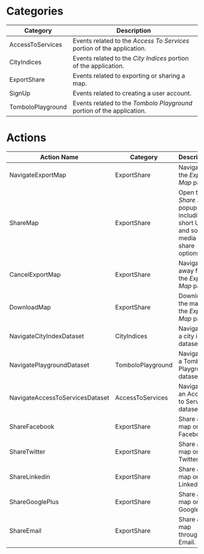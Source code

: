 
# Categories

| Category | Description |
|--|--|
| AccessToServices | Events related to the *Access To Services* portion of the application. |
| CityIndices | Events related to the *City Indices* portion of the application. |
| ExportShare | Events related to exporting or sharing a map. |
| SignUp | Events related to creating a user account. |
| TomboloPlayground | Events related to the *Tombolo Playground* portion of the application. |

# Actions

| Action Name | Category | Description |
|--|--|--|
| NavigateExportMap | ExportShare | Navigate to the *Export Map* page. |
| ShareMap | ExportShare | Open the *Share Map* popup including a short URL and social media share options.
| CancelExportMap | ExportShare | Navigate away from the *Export Map* page.
| DownloadMap | ExportShare | Download the map on the *Export Map* page. 
| NavigateCityIndexDataset | CityIndices | Navigate to a city index dataset.
| NavigatePlaygroundDataset | TomboloPlayground | Navigate to a Tombolo Playground dataset.
| NavigateAccessToServicesDataset | AccessToServices | Navigate to an Access to Services dataset.
| ShareFacebook | ExportShare | Share a map on Facebook
| ShareTwitter | ExportShare | Share a map on Twitter
| ShareLinkedin | ExportShare | Share a map on Linkedin
| ShareGooglePlus | ExportShare | Share a map on Google+
| ShareEmail | ExportShare | Share a map through Email.
